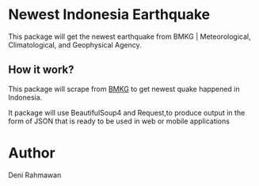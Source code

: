 # Newest Indonesia Earthquake
This package will get the newest earthquake from BMKG | Meteorological, Climatological, and Geophysical Agency.

## How it work?
This package will scrape from [BMKG](https://bmkg.go.id) to get newest quake happened in Indonesia.

It package will use BeautifulSoup4 and Request,to produce output in the form of JSON that is ready to be used in web or mobile applications

# Author
Deni Rahmawan